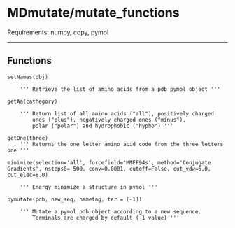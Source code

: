# MDmutate/mutate_functions

Requirements: numpy, copy, pymol

---

## Functions

```
setNames(obj)

	''' Retrieve the list of amino acids from a pdb pymol object '''
```

```
getAa(cathegory)

	''' Return list of all amino acids ("all"), positively charged
	    ones ("plus"), negatively charged ones ("minus"),
	    polar ("polar") and hydrophobic ("hypho") '''
```

```
getOne(three)
	''' Returns the one letter amino acid code from the three letters one '''
```

```
minimize(selection='all', forcefield='MMFF94s', method='Conjugate Gradients', nsteps0= 500, conv=0.0001, cutoff=False, cut_vdw=6.0, cut_elec=8.0)

	''' Energy minimize a structure in pymol '''
```

```
pymutate(pdb, new_seq, nametag, ter = [-1])

	''' Mutate a pymol pdb object according to a new sequence.
	    Terminals are charged by default (-1 value) '''
```
